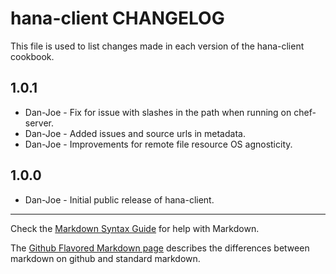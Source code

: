 hana-client CHANGELOG
===================

This file is used to list changes made in each version of the hana-client cookbook.

1.0.1
-----
- Dan-Joe - Fix for issue with slashes in the path when running on chef-server.
- Dan-Joe - Added issues and source urls in metadata.
- Dan-Joe - Improvements for remote file resource OS agnosticity.

1.0.0
-----
- Dan-Joe - Initial public release of hana-client.

- - -
Check the [Markdown Syntax Guide](http://daringfireball.net/projects/markdown/syntax) for help with Markdown.

The [Github Flavored Markdown page](http://github.github.com/github-flavored-markdown/) describes the differences between markdown on github and standard markdown.
